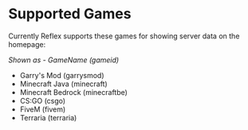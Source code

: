 # Supported Games

Currently Reflex supports these games for showing server data on the homepage:

*Shown as - GameName (gameid)*

- Garry's Mod (garrysmod)
- Minecraft Java (minecraft)
- Minecraft Bedrock (minecraftbe)
- CS:GO (csgo)
- FiveM (fivem)
- Terraria (terraria)